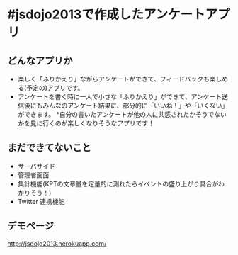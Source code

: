 #jsdojo2013で作成したアンケートアプリ
==========

## どんなアプリか
* 楽しく「ふりかえり」ながらアンケートができて、フィードバックも楽しめる(予定の)アプリです。
* アンケートを書く時に一人で小さな「ふりかえり」ができて、アンケート送信後にもみんなのアンケート結果に、部分的に「いいね！」や「いくない」ができます。
*自分の書いたアンケートが他の人に共感されたかそうでないかを見に行くのが楽しくなりそうなアプリです！

## まだできてないこと
* サーバサイド
* 管理者画面
* 集計機能(KPTの文章量を定量的に測れたらイベントの盛り上がり具合がわかりそう！)
* Twitter 連携機能

## デモページ
http://jsdojo2013.herokuapp.com/

